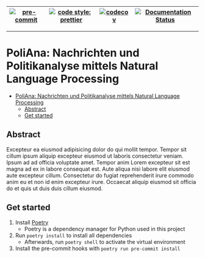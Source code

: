 | [![pre-commit](https://img.shields.io/badge/pre--commit-enabled-brightgreen?logo=pre-commit&logoColor=white)](https://github.com/pre-commit/pre-commit) | [![code style: prettier](https://img.shields.io/badge/code_style-prettier-ff69b4.svg?style=flat-square)](https://github.com/prettier/prettier) | [![codecov](https://codecov.io/gh/felixhoffmnn/studienarbeit/branch/main/graph/badge.svg?token=F5XAXPXJE9)](https://codecov.io/gh/felixhoffmnn/studienarbeit) | [![Documentation Status](https://readthedocs.org/projects/studienarbeit/badge/?version=latest)](https://studienarbeit.readthedocs.io/en/latest/?badge=latest) |
| ------------------------------------------------------------------------------------------------------------------------------------------------------- | ---------------------------------------------------------------------------------------------------------------------------------------------- | ------------------------------------------------------------------------------------------------------------------------------------------------------------- | ------------------------------------------------------------------------------------------------------------------------------------------------------------- |

---

# PoliAna: Nachrichten und Politikanalyse mittels Natural Language Processing

- [PoliAna: Nachrichten und Politikanalyse mittels Natural Language Processing](#poliana-nachrichten-und-politikanalyse-mittels-natural-language-processing)
  - [Abstract](#abstract)
  - [Get started](#get-started)

## Abstract

<!-- TODO: Edit paragraph -->

Excepteur ea eiusmod adipisicing dolor do qui mollit tempor. Tempor sit cillum ipsum aliquip excepteur eiusmod ut laboris consectetur veniam. Ipsum ad ad officia voluptate amet. Tempor anim Lorem excepteur sit est magna ad ex in labore consequat est. Aute aliqua nisi labore elit eiusmod aute excepteur cillum. Consectetur do fugiat reprehenderit irure commodo anim eu et non id enim excepteur irure. Occaecat aliquip eiusmod sit officia do et quis ut duis duis cillum eiusmod.

## Get started

1. Install [Poetry](https://python-poetry.org/docs/#installation)
   - Poetry is a dependency manager for Python used in this project
2. Run `poetry install` to install all dependencies
   - Afterwards, run `poetry shell` to activate the virtual environment
3. Install the pre-commit hooks with `poetry run pre-commit install`
